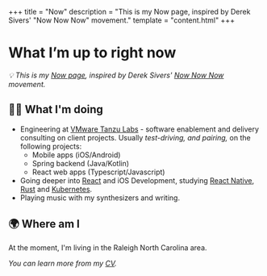 +++
title = "Now"
description = "This is my Now page, inspired by Derek Sivers' \"Now Now Now\" movement."
template = "content.html"
+++
# What I’m up to right now 
*💡 This is my [Now page](https://nownownow.com/about), inspired by Derek Sivers' [Now Now Now](https://nownownow.com/) movement.*

## 👨‍💻  What I'm doing
- Engineering at [VMware Tanzu Labs](https://tanzu.vmware.com/labs) - software enablement and delivery consulting on client projects. Usually *test-driving, and pairing,* on the following projects:
    - Mobile apps (iOS/Android)
    - Spring backend (Java/Kotlin)
    - React web apps (Typescript/Javascript)
- Going deeper into [React](https://reactjs.org) and iOS Development, studying [React Native](https://reactnative.dev), [Rust](https://www.rust-lang.org/) and [Kubernetes](https://kubernetes.io/).
- Playing music with my synthesizers and writing.

## 🌍  Where am I
At the moment, I'm living in the Raleigh North Carolina area.

*You can learn more from my [CV](/career/cv.pdf).*
